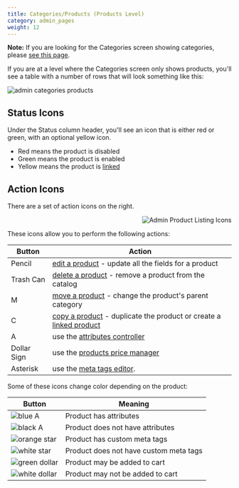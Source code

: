 ```yaml
---
title: Categories/Products (Products Level)
category: admin_pages
weight: 12
---
```


**Note:** If you are looking for the Categories screen showing categories, please [see this page](/user/admin_pages/catalog/categories/). 

If you are at a level where the Categories screen only shows products, you'll see a table with a number of rows that will look something like this: 

![admin categories products](/images/admin_product_listing_rows.png) 

## Status Icons

Under the Status column header, you'll see an icon that is either red or green, with an optional yellow icon.

- Red means the product is disabled
- Green means the product is enabled
- Yellow means the product is [linked](/user/products/linked_product/)

## Action Icons 
There are a set of action icons on the right.

<img src="/images/products_icons.png" alt="Admin Product Listing Icons" style="float: right" /> 
<br clear="all" />

These icons allow you to perform the following actions:

Button | Action 
-------|-------
Pencil | [edit a product](/user/products/product_edit/) - update all the fields for a product 
Trash Can | [delete a product](/user/products/product_management_admin/#deleting-a-product) - remove a product from the catalog 
M | [move a product](/user/products/product_management_admin/#moving-a-product) - change the product's parent category
C | [copy a product](/user/products/product_management_admin/#copying-a-product) - duplicate the product or create a [linked product](/user/products/linked_product/)
A | use the [attributes controller](/user/admin_pages/catalog/attributes_controller/)
Dollar Sign | use the [products price manager](/user/admin_pages/catalog/products_price_manager/)
Asterisk | use the [meta tags editor](/user/admin_pages/catalog/products_meta_tags_editor/). 


Some of these icons change color depending on the product:

Button | Meaning
-------|-------
![blue A](/images/admin_button_blue_a.png) | Product has attributes 
![black A](/images/admin_button_black_a.png) | Product does not have attributes 
![orange star](/images/admin_button_orange_star.png) | Product has custom meta tags 
![white star](/images/admin_button_white_star.png) | Product does not have custom meta tags 
![green dollar](/images/admin_button_green_dollar.png) | Product may be added to cart 
![white dollar](/images/admin_button_white_dollar.png) | Product may not be added to cart 

